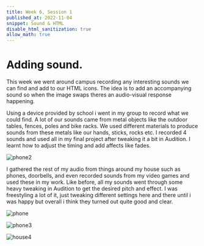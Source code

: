```yaml
---
title: Week 6, Session 1
published_at: 2022-11-04
snippet: Sound & HTML
disable_html_sanitization: true
allow_math: true
---
```


# Adding sound. 

This week we went around campus recording any interesting sounds we can find and add to our HTML icons. The idea is to add an accompanying sound so when the image swaps theres an audio-visual response happening.

Using a device provided by school i went in my group to record what we could find. A lot of our sounds came from metal objects like the outdoor tables, fences, poles and bike racks. We used different materials to produce sounds from these metals like our hands, sticks, rocks etc. I recorded 4 sounds and used all in my final project after tweaking it a bit in Audition. I learnt how to adjust the timing and add affects like fades. 

![phone2](phone2.png)

I gathered the rest of my audio from things around my house such as phones, doorbells, and even recorded sounds from my video games and used these in my work. Like before, all my sounds went through some heavy tweaking in Audition to get the desired pitch and effect. I was freestyling a lot of it, just tweaking different settings here and there until i was happy but overall i think they turned out quite good and clear. 

![phone](phone.png)

![phone3](phone3.png)

![house4](house4.png)



